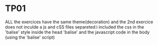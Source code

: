 # TP01
ALL the exercices have the same theme(decoration) and the 2nd exercice does not inculde a js and cSS files separeted:i included the css in the 'balise' style inside the head 'balise' and the javascript code in the body (using the 'balise' script)
